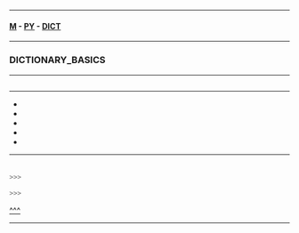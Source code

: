 
---

#### [M](https://github.com/ttltrk/TTT/blob/master/menu.md) - [PY](https://github.com/ttltrk/TTT/blob/master/PY/PY.md) - [DICT](https://github.com/ttltrk/TTT/blob/master/PY/ARRAYS/DICT/DICT.md)

---

### DICTIONARY_BASICS

---

```

```

---

* []()
* []()
* []()
* []()
* []()

---

####

```py

>>>

>>>
```

[^^^](#DICTIONARY_BASICS)

---
